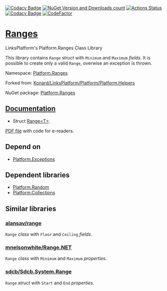[![Codacy Badge](https://api.codacy.com/project/badge/Grade/6a751e18f3d24825b5e45baa68f5f9dd)](https://app.codacy.com/gh/linksplatform/Ranges?utm_source=github.com&utm_medium=referral&utm_content=linksplatform/Ranges&utm_campaign=Badge_Grade_Settings)
[![NuGet Version and Downloads count](https://buildstats.info/nuget/Platform.Ranges)](https://www.nuget.org/packages/Platform.Ranges)
[![Actions Status](https://github.com/linksplatform/Ranges/workflows/CD/badge.svg)](https://github.com/linksplatform/Ranges/actions?workflow=CD)
[![Codacy Badge](https://api.codacy.com/project/badge/Grade/32e016893f0f4fd286714a6612e47f04)](https://app.codacy.com/app/drakonard/Ranges?utm_source=github.com&utm_medium=referral&utm_content=linksplatform/Ranges&utm_campaign=Badge_Grade_Dashboard)
[![CodeFactor](https://www.codefactor.io/repository/github/linksplatform/ranges/badge)](https://www.codefactor.io/repository/github/linksplatform/ranges)

# [Ranges](https://github.com/linksplatform/Ranges)
LinksPlatform's Platform.Ranges Class Library

This library contains `Range` *struct* with `Minimum` and `Maximum` *fields*. It is possible to create only a valid `Range`, overwise an exception is thrown.

Namespace: [Platform.Ranges](https://linksplatform.github.io/Ranges/csharp/api/Platform.Ranges.html)

Forked from: [Konard/LinksPlatform/Platform/Platform.Helpers](https://github.com/Konard/LinksPlatform/tree/0c85f236b75e6e3110790008b1a379c03c954501/Platform/Platform.Helpers)

NuGet package: [Platform.Ranges](https://www.nuget.org/packages/Platform.Ranges)

## [Documentation](https://linksplatform.github.io/Ranges)
*   Struct [Range\<T\>](https://linksplatform.github.io/Ranges/csharp/api/Platform.Ranges.Range-1.html).

[PDF file](https://linksplatform.github.io/Ranges/csharp/Platform.Ranges.pdf) with code for e-readers.

## Depend on
*   [Platform.Exceptions](https://github.com/linksplatform/Exceptions)

## Dependent libraries
*   [Platform.Random](https://github.com/linksplatform/Random)
*   [Platform.Collections](https://github.com/linksplatform/Collections)

## Similar libraries
### [alansav/range](https://github.com/alansav/range)
`Range` *class* with `Floor` and `Ceiling` *fields*.

### [mnelsonwhite/Range.NET](https://github.com/mnelsonwhite/Range.NET)
`Range` *class* with `Minimum` and `Maximum` *properties*.

### [sdcb/Sdcb.System.Range](https://github.com/sdcb/Sdcb.System.Range)
`Range` *struct* with `Start` and `End` *properties*.
